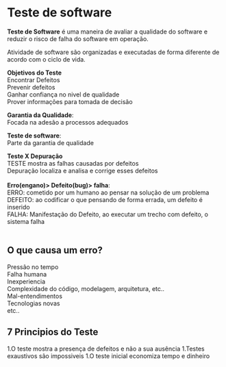 # Teste de software

**Teste de Software** é uma maneira de avaliar a qualidade do software e reduzir o risco de falha do software em operação.

Atividade de software são organizadas e executadas de forma diferente de acordo com o ciclo de vida.

**Objetivos do Teste**
<br>
Encontrar Defeitos<br>
Prevenir defeitos<br>
Ganhar confiança no nivel de qualidade<br>
Prover informações para tomada de decisão
<br>

**Garantia da Qualidade**:<br>
Focada na adesão a processos adequados

**Teste de software**:<br>
Parte da garantia de qualidade
<br>

**Teste X Depuração**<br>
TESTE mostra as falhas causadas por defeitos<br>
Depuração localiza e analisa e corrige esses defeitos <br>
<br>
**Erro(engano)> Defeito(bug)> falha**:<br>
ERRO: cometido por um humano ao pensar na solução de um problema
<br>DEFEITO: ao codificar o que pensando de forma errada, um defeito é inserido
<br>FALHA: Manifestação do Defeito, ao executar um trecho com defeito, o sistema falha<br>
<br>

## O que causa um erro?
Pressão no tempo<br>
Falha humana<br>
Inexperiencia<br>
Complexidade do código, modelagem, arquitetura, etc..<br>
Mal-entendimentos<br>
Tecnologias novas<br>
etc..<br>

## 7 Principios do Teste 
1.O teste mostra a presença de defeitos e não a sua ausência
1.Testes exaustivos são impossiveis
1.O teste inicial economiza tempo e dinheiro